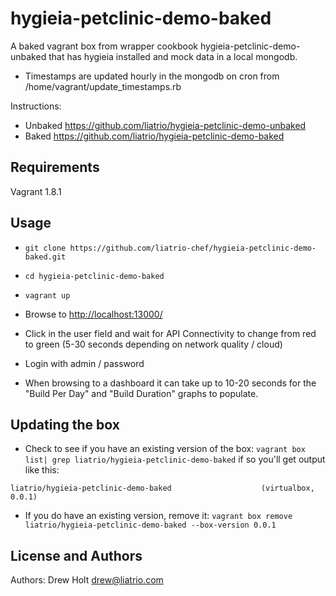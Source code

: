 hygieia-petclinic-demo-baked
========================
A baked vagrant box from wrapper cookbook hygieia-petclinic-demo-unbaked that has hygieia installed and mock data in a local mongodb.

* Timestamps are updated hourly in the mongodb on cron from /home/vagrant/update_timestamps.rb

Instructions:
* Unbaked https://github.com/liatrio/hygieia-petclinic-demo-unbaked
* Baked https://github.com/liatrio/hygieia-petclinic-demo-baked

Requirements
------------
Vagrant 1.8.1

Usage
-----

* `git clone https://github.com/liatrio-chef/hygieia-petclinic-demo-baked.git`

* `cd hygieia-petclinic-demo-baked`

*  `vagrant up`

* Browse to [http://localhost:13000/](http://localhost:13000/)

* Click in the user field and wait for API Connectivity to change from red to green (5-30 seconds depending on network quality / cloud)

* Login with admin / password

* When browsing to a dashboard it can take up to 10-20 seconds for the "Build Per Day" and "Build Duration" graphs to populate.

Updating the box
------------------
* Check to see if you have an existing version of the box: `vagrant box list| grep liatrio/hygieia-petclinic-demo-baked` if so you'll get output like this:
```
liatrio/hygieia-petclinic-demo-baked                    (virtualbox, 0.0.1)
```

* If you do have an existing version, remove it: `vagrant box remove liatrio/hygieia-petclinic-demo-baked --box-version 0.0.1`

License and Authors
-------------------
Authors: Drew Holt <drew@liatrio.com>
